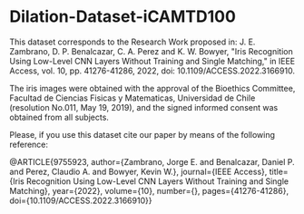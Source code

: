 # Dilation-Dataset-iCAMTD100
This dataset corresponds to the Research Work proposed in: 
J. E. Zambrano, D. P. Benalcazar, C. A. Perez and K. W. Bowyer, "Iris Recognition Using Low-Level CNN Layers Without Training and Single Matching," in IEEE Access, vol. 10, pp. 41276-41286, 2022, doi: 10.1109/ACCESS.2022.3166910.

The iris images were obtained with the approval of the Bioethics Committee, Facultad de Ciencias Fisicas y Matematicas, Universidad de Chile (resolution No.011, May 19, 2019), and the signed informed consent was obtained from all subjects.


Please, if you use this dataset cite our paper by means of the following reference:

@ARTICLE{9755923,
  author={Zambrano, Jorge E. and Benalcazar, Daniel P. and Perez, Claudio A. and Bowyer, Kevin W.},
  journal={IEEE Access}, 
  title={Iris Recognition Using Low-Level CNN Layers Without Training and Single Matching}, 
  year={2022},
  volume={10},
  number={},
  pages={41276-41286},
  doi={10.1109/ACCESS.2022.3166910}}

